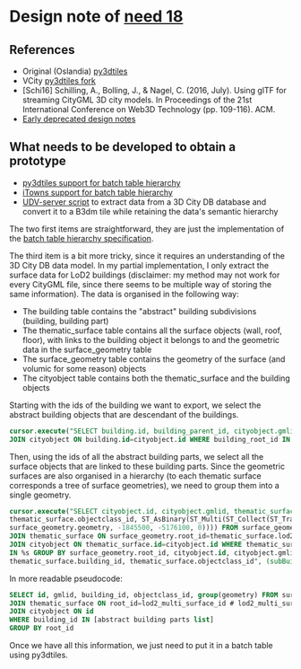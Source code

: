 # Design note of [need 18](https://github.com/MEPP-team/RICT/blob/master/Doc/Devel/Needs/Need018.md)

## References
 * Original (Oslandia) [py3dtiles](https://github.com/Oslandia/py3dtiles)
 * VCity [py3dtiles fork](https://github.com/MEPP-team/py3dtiles)
 * [Schi16] Schilling, A., Bolling, J., & Nagel, C. (2016, July). Using glTF for streaming CityGML 3D city models. In Proceedings of the 21st International Conference on Web3D Technology (pp. 109-116). ACM.
 * [Early deprecated design notes](DesignNote018-Early_notes.md)

## What needs to be developed to obtain a prototype
* [py3dtiles support for batch table hierarchy](https://github.com/Jeremy-Gaillard/py3dtiles/tree/bt_hierarchy)
* [iTowns support for batch table hierarchy](https://github.com/iTowns/itowns/tree/batchtable_hierarchy)
* [UDV-server script](https://github.com/MEPP-team/UDV-server/blob/semantic_hierarchy/ExtractCityData/extract_city_semantic.py) to extract data from a 3D City DB database and convert it to a B3dm tile while retaining the data's semantic hierarchy

The two first items are straightforward, they are just the implementation of the [batch table hierarchy specification](https://github.com/AnalyticalGraphicsInc/3d-tiles/blob/master/TileFormats/BatchTable/README.md#hierarchy).

The third item is a bit more tricky, since it requires an understanding of the 3D City DB data model. In my partial implementation, I only extract the surface data for LoD2 buildings (disclaimer: my method may not work for every CityGML file, since there seems to be multiple way of storing the same information). The data is organised in the following way:
* The building table contains the "abstract" building subdivisions (building, building part)
* The thematic_surface table contains all the surface objects (wall, roof, floor), with links to the building object it belongs to and the geometric data in the surface_geometry table
* The surface_geometry table contains the geometry of the surface (and volumic for some reason) objects
* The cityobject table contains both the thematic_surface and the building objects

Starting with the ids of the building we want to export, we select the abstract building objects that are descendant of the buildings.
```sql
cursor.execute("SELECT building.id, building_parent_id, cityobject.gmlid, cityobject.objectclass_id FROM building
JOIN cityobject ON building.id=cityobject.id WHERE building_root_id IN %s", (buildingIds,))
```
Then, using the ids of all the abstract building parts, we select all the surface objects that are linked to these building parts. Since the geometric surfaces are also organised in a hierarchy (to each thematic surface corresponds a tree of surface geometries), we need to group them into a single geometry.
```sql
cursor.execute("SELECT cityobject.id, cityobject.gmlid, thematic_surface.building_id,
thematic_surface.objectclass_id, ST_AsBinary(ST_Multi(ST_Collect(ST_Translate(
surface_geometry.geometry, -1845500, -5176100, 0)))) FROM surface_geometry
JOIN thematic_surface ON surface_geometry.root_id=thematic_surface.lod2_multi_surface_id
JOIN cityobject ON thematic_surface.id=cityobject.id WHERE thematic_surface.building_id
IN %s GROUP BY surface_geometry.root_id, cityobject.id, cityobject.gmlid,
thematic_surface.building_id, thematic_surface.objectclass_id", (subBuildingIds,))
```
In more readable pseudocode: 
```sql
SELECT id, gmlid, building_id, objectclass_id, group(geometry) FROM surface_geometry 
JOIN thematic_surface ON root_id=lod2_multi_surface_id # lod2_multi_surface_id only points on the root of the geometry tree
JOIN cityobject ON id
WHERE building_id IN [abstract building parts list]
GROUP BY root_id
```
Once we have all this information, we just need to put it in a batch table using py3dtiles.
